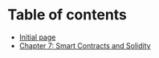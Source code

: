 # Table of contents

* [Initial page](README.md)
* [Chapter 7: Smart Contracts and Solidity](chapter-7-smart-contracts-and-solidity.md)

